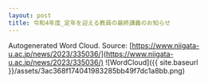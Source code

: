 ```yaml
---
layout: post
title: 令和4年度_定年を迎える教員の最終講義のお知らせ
---
```

Autogenerated Word Cloud.
Source\: [https://www.niigata-u.ac.jp/news/2023/335036/](https://www.niigata-u.ac.jp/news/2023/335036/)
![WordCloud]({{ site.baseurl }}/assets/3ac368f174041983285bb49f7dc1a8bb.png)